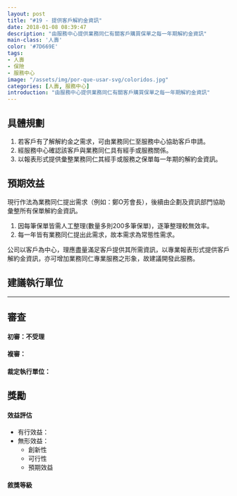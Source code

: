```yaml
---
layout: post
title: "#19 - 提供客戶解約金資訊"
date: 2018-01-08 08:39:47
description: "由服務中心提供業務同仁有關客戶購買保單之每一年期解約金資訊"
main-class: '人壽'
color: '#7D669E'
tags:
- 人壽
- 保險
- 服務中心
image: "/assets/img/por-que-usar-svg/coloridos.jpg"
categories: [人壽, 服務中心]
introduction: "由服務中心提供業務同仁有關客戶購買保單之每一年期解約金資訊"
---
```


## 具體規劃
1. 若客戶有了解解約金之需求，可由業務同仁至服務中心協助客戶申請。
2. 經服務中心確認該客戶與業務同仁具有經手或服務關係。
3. 以報表形式提供彙整業務同仁其經手或服務之保單每一年期的解約金資訊。



## 預期效益
現行作法為業務同仁提出需求（例如：鄭O芳會長），後續由企劃及資訊部門協助彙整所有保單解約金資訊。
1. 因每筆保單皆需人工整理(數量多則200多筆保單)，逐筆整理較無效率。
1. 每一年皆有業務同仁提出此需求，故本需求為常態性需求。

公司以客戶為中心，理應盡量滿足客戶提供其所需資訊，以專業報表形式提供客戶解約金資訊，亦可增加業務同仁專業服務之形象，故建議開發此服務。



## 建議執行單位


---

## 審查

#### 初審：不受理

#### 複審：

#### 裁定執行單位：


## 獎勵

#### 效益評估
- 有行效益：
- 無形效益：
  + 創新性
  + 可行性
  + 預期效益

#### 敘獎等級
